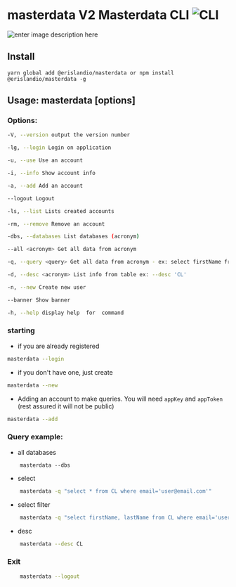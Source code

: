 # masterdata V2 Masterdata CLI ![CLI](https://cdn4.iconfinder.com/data/icons/small-n-flat/24/terminal-64.png)

![enter image description here](https://image.flaticon.com/icons/svg/2534/2534297.svg)

## Install

```SH
yarn global add @erislandio/masterdata or npm install @erislandio/masterdata -g
```

## Usage: masterdata [options]

  

### Options:

  

```sh
-V, --version output the version number

-lg, --login Login on application

-u, --use Use an account

-i, --info Show account info

-a, --add Add an account

--logout Logout

-ls, --list Lists created accounts

-rm, --remove Remove an account

-dbs, --databases List databases (acronym)

--all <acronym> Get all data from acronym

-q, --query <query> Get all data from acronym - ex: select firstName from CL

-d, --desc <acronym> List info from table ex: --desc 'CL'

-n, --new Create new user

--banner Show banner

-h, --help display help  for  command
```

  
  

### starting

  
* if you are already registered

  

```sh
masterdata --login
```

* if you don't have one, just create

  

```sh
masterdata --new
```

  

* Adding an account to make queries. You will need `appKey` and `appToken` (rest assured it will not be public)

  

```sh
masterdata --add
```

  

### Query example:

* all databases

```SH
    masterdata --dbs
```

* select

```sh
    masterdata -q "select * from CL where email='user@email.com'"
```

* select filter

```sh
    masterdata -q "select firstName, lastName from CL where email='user@email.com'"
```

* desc

```sh
    masterdata --desc CL
```

### Exit

```sh
    masterdata --logout
```